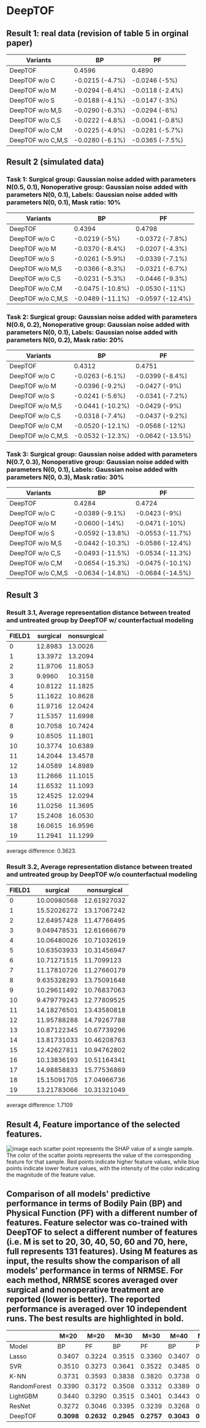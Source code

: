 # DeepTOF

## Result 1: real data (revision of table 5 in orginal paper)
|Variants | BP | PF|
|---------|----|---|
|DeepTOF  | 0.4596 | 0.4890|
|DeepTOF w/o C | -0.0215 (-4.7%) | -0.0246 (-5%)|
|DeepTOF w/o M | -0.0294 (-6.4%)| -0.0118 (-2.4%)|
|DeepTOF w/o S | -0.0188 (-4.1%)| -0.0147 (-3%)|
|DeepTOF w/o M,S | -0.0290 (-6.3%)| -0.0294 (-6%)|
|DeepTOF w/o C,S | -0.0222 (-4.8%)| -0.0041 (-0.8%)|
|DeepTOF w/o C,M | -0.0225 (-4.9%)| -0.0281 (-5.7%)|
|DeepTOF w/o C,M,S | -0.0280 (-6.1%)| -0.0365 (-7.5%)|

## Result 2 (simulated data)
### Task 1: Surgical group: Gaussian noise added with parameters N(0.5, 0.1), Nonoperative group: Gaussian noise added with parameters N(0, 0.1), Labels: Gaussian noise added with parameters N(0, 0.1), Mask ratio: 10%  
|Variants | BP | PF|  
|---------|----|---|   
|DeepTOF  | 0.4394 | 0.4798|
|DeepTOF w/o C | -0.0219 (-5%) | -0.0372 (-7.8%)|    
|DeepTOF w/o M | -0.0370 (-8.4%)| -0.0207 (-4.3%)|   
|DeepTOF w/o S | -0.0261 (-5.9%)| -0.0339 (-7.1%)| 
|DeepTOF w/o M,S | -0.0366 (-8.3%)| -0.0321 (-6.7%)|  
|DeepTOF w/o C,S | -0.0231 (-5.3%)| -0.0446 (-9.3%)|  
|DeepTOF w/o C,M | -0.0475 (-10.8%)| -0.0530 (-11%)|  
|DeepTOF w/o C,M,S | -0.0489 (-11.1%)| -0.0597 (-12.4%)|  


### Task 2: Surgical group: Gaussian noise added with parameters N(0.6, 0.2), Nonoperative group: Gaussian noise added with parameters N(0, 0.1), Labels: Gaussian noise added with parameters N(0, 0.2), Mask ratio: 20%    
|Variants | BP | PF|
|---------|----|---|
|DeepTOF  | 0.4312 | 0.4751|
|DeepTOF w/o C | -0.0263 (-6.1%)| -0.0399 (-8.4%)|
|DeepTOF w/o M | -0.0396 (-9.2%)| -0.0427 (-9%)|
|DeepTOF w/o S | -0.0241 (-5.6%)| -0.0341 (-7.2%)|
|DeepTOF w/o M,S | -0.0441 (-10.2%)| -0.0429 (-9%)|
|DeepTOF w/o C,S | -0.0318 (-7.4%)| -0.0437 (-9.2%)|
|DeepTOF w/o C,M | -0.0520 (-12.1%)| -0.0568 (-12%)|
|DeepTOF w/o C,M,S | -0.0532 (-12.3%)| -0.0642 (-13.5%)|

### Task 3: Surgical group: Gaussian noise added with parameters N(0.7, 0.3), Nonoperative group: Gaussian noise added with parameters N(0, 0.1), Labels: Gaussian noise added with parameters N(0, 0.3), Mask ratio: 30%
|Variants | BP | PF|  
|---------|----|---|  
|DeepTOF  | 0.4284 | 0.4724|.  
|DeepTOF w/o C | -0.0389 (-9.1%)| -0.0423 (-9%)|  
|DeepTOF w/o M | -0.0600 (-14%)|-0.0471 (-10%)|  
|DeepTOF w/o S | -0.0592 (-13.8%)| -0.0553 (-11.7%)|    
|DeepTOF w/o M,S | -0.0442 (-10.3%)| -0.0586 (-12.4%)|    
|DeepTOF w/o C,S | -0.0493 (-11.5%)| -0.0534 (-11.3%)|    
|DeepTOF w/o C,M | -0.0654 (-15.3%)| -0.0475 (-10.1%)|   
|DeepTOF w/o C,M,S | -0.0634 (-14.8%)| -0.0684 (-14.5%)|   


## Result 3
### Result 3.1, Average representation distance between treated and untreated group by DeepTOF w/ counterfactual modeling

|FIELD1|surgical          |nonsurgical       |
|------|------------------|------------------|
|0     |12.8983           |13.0026           |
|1     |13.3972           |13.2094           |
|2     |11.9706           |11.8053           |
|3     |9.9960            |10.3158           |
|4     |10.8122           |11.1825           |
|5     |11.1622           |10.8628           |
|6     |11.9716           |12.0424           |
|7     |11.5357           |11.6998           |
|8     |10.7058           |10.7424           |
|9     |10.8505           |11.1801           |
|10    |10.3774           |10.6389           |
|11    |14.2044           |13.4578           |
|12    |14.0589           |14.8989           |
|13    |11.2666           |11.1015           |
|14    |11.6532           |11.1093           |
|15    |12.4525           |12.0294           |
|16    |11.0256           |11.3695           |
|17    |15.2408           |16.0530           |
|18    |16.0615           |16.9596           |
|19    |11.2941           |11.1299           |

average difference: 0.3623. 


### Result 3.2, Average representation distance between treated and untreated group by DeepTOF w/o counterfactual modeling

|FIELD1|surgical          |nonsurgical       |
|------|------------------|------------------|
|0     |10.00980568       |12.61927032       |
|1     |15.52026272       |13.17067242       |
|2     |12.64957428       |11.47766495       |
|3     |9.049478531       |12.61666679       |
|4     |10.06480026       |10.71032619       |
|5     |10.63503933       |10.31456947       |
|6     |10.71271515       |11.7099123        |
|7     |11.17810726       |11.27660179       |
|8     |9.635328293       |13.75091648       |
|9     |10.29611492       |10.76837063       |
|10    |9.479779243       |12.77809525       |
|11    |14.18276501       |13.43580818       |
|12    |11.95788288       |14.79267788       |
|13    |10.87122345       |10.67739296       |
|14    |13.81731033       |10.46208763       |
|15    |12.42627811       |10.94762802       |
|16    |10.13836193       |10.51164341       |
|17    |14.98858833       |15.77536869       |
|18    |15.15091705       |17.04966736       |
|19    |13.21783066       |10.31321049       |

average difference: 1.7109  

## Result 4, Feature importance of the selected features.  
![image]()
each scatter point represents the SHAP value of a single sample. The color of the scatter points represents the value of the corresponding feature for that sample. Red points indicate higher feature values, while blue points indicate lower feature values, with the intensity of the color indicating the magnitude of the feature value.

## Comparison of all models' predictive performance in terms of Bodily Pain (BP) and Physical Function (PF) with a different number of features. Feature selector was co-trained with DeepTOF to select a different number of features (i.e. M is set to 20, 30, 40, 50, 60 and 70, here, full represents 131 features). Using M features as input, the results show the comparison of all models' performance in terms of NRMSE. For each method, NRMSE scores averaged over surgical and nonoperative treatment are reported (lower is better). The reported performance is averaged over 10 independent runs. The best results are highlighted in bold. 
|            |M=20   |M=20    |M=30    |M=30    |M=40    |M=40    |M=50    |M=50    |M=60    |M=60    |M=70    |M=70    |Full    |Full   |
|------------|-------|--------|--------|--------|--------|--------|--------|--------|--------|--------|--------|--------|--------|-------|
|Model       |BP     |PF      |BP      |PF      | BP     |PF      |BP      |PF      |BP      |PF      |BP      |PF      |BP      |PF     |
|Lasso       |0.3407 | 0.3224 | 0.3515 | 0.3360 | 0.3407 | 0.3224 | 0.3400 | 0.3258 | 0.3361 | 0.3203 | 0.3345 | 0.3186 | 0.3343 | 0.3186|
|SVR         |0.3510 | 0.3273 | 0.3641 | 0.3522 | 0.3485 | 0.3309 | 0.3438 | 0.3310 | 0.3401 | 0.3247 | 0.3374 | 0.3237 | 0.3350 | 0.3214|
|K-NN        |0.3731 | 0.3593 | 0.3838 | 0.3820 | 0.3738 | 0.3662 | 0.3692 | 0.3673 | 0.3697 | 0.3665 | 0.3658 | 0.3654 | 0.3678 | 0.3652|
|RandomForest|0.3390 | 0.3172 | 0.3508 | 0.3312 | 0.3389 | 0.3178 | 0.3357 | 0.3214 | 0.3339 | 0.3160 | 0.3316 | 0.3157 | 0.3313 | 0.3161|               
|LightGBM    |0.3440 | 0.3290 | 0.3515 | 0.3401 | 0.3443 | 0.3294 | 0.3431 | 0.3323 | 0.3389 | 0.3275 | 0.3377 | 0.3262 | 0.3383 | 0.3255|
|ResNet      |0.3272 | 0.3046 | 0.3395 | 0.3239 | 0.3268 | 0.3082 | 0.3262 | 0.3120 | 0.3223 | 0.3060 | 0.3218 | 0.3057 | 0.3230 | 0.3098|
|DeepTOF     |**0.3098** | **0.2632** | **0.2945** | **0.2757** | **0.3043** | **0.2736** | **0.2845** | **0.2816** | **0.2977** | **0.2860** | **0.2947** | **0.2653** | **0.3012** | **0.2765** |
